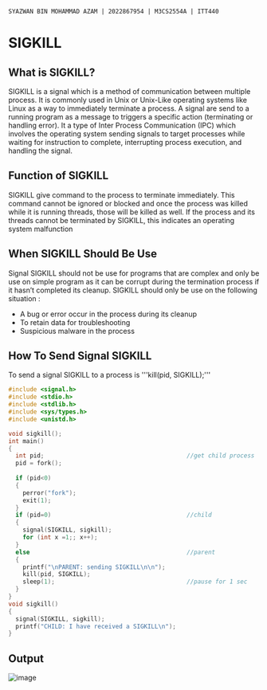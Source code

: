 `SYAZWAN BIN MOHAMMAD AZAM | 2022867954 | M3CS2554A | ITT440`
# SIGKILL

## What is SIGKILL?
SIGKILL is a signal which is a method of communication between multiple process. It is commonly used in Unix or Unix-Like operating systems like Linux as a way to immediately terminate a process. A signal are send to a running program as a message to triggers a specific action (terminating or handling error). It a type of Inter Process Communication (IPC) which involves the operating system sending signals to target processes while waiting for instruction to complete, interrupting process execution, and handling the signal.

## Function of SIGKILL 
SIGKILL give command to the process to terminate immediately. This command cannot be ignored or blocked and once the process was killed while it is running threads, those will be killed as well. If the process and its threads cannot be terminated by SIGKILL, this indicates an operating system malfunction

## When SIGKILL Should Be Use
Signal SIGKILL should not be use for programs that are complex and only be use on simple program as it can be corrupt during the termination process if it hasn’t completed its cleanup. SIGKILL should only be use on the following situation :
* A bug or error occur in the process during its cleanup
* To retain data for troubleshooting
* Suspicious malware in the process

## How To Send Signal SIGKILL
To send a signal SIGKILL to a process is '''kill(pid, SIGKILL);'''
```c
#include <signal.h>
#include <stdio.h>
#include <stdlib.h>
#include <sys/types.h>
#include <unistd.h>

void sigkill();
int main()
{
  int pid;                                        //get child process
  pid = fork();
  
  if (pid<0)
  {
    perror("fork");
    exit(1);
  }
  if (pid=0)                                      //child
  {  
    signal(SIGKILL, sigkill);
    for (int x =1;; x++);
  }
  else                                            //parent
  {
    printf("\nPARENT: sending SIGKILL\n\n");
    kill(pid, SIGKILL);
    sleep(1);                                     //pause for 1 sec
  }
}
void sigkill()
{
  signal(SIGKILL, sigkill);
  printf("CHILD: I have received a SIGKILL\n");
}

```
## Output
![image](https://github.com/addff/2403-ITT440/assets/166005094/c15c7277-bb66-4686-aeb3-5d324e4836cd)

